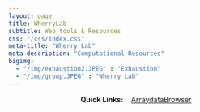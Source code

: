 ```yaml
---
layout: page
title: WherryLab 
subtitle: Web tools & Resources
css: "/css/index.css"
meta-title: "Wherry Lab"
meta-description: "Computational Resources"
bigimg:
  - "/img/exhaustion2.JPEG" : "Exhaustion"
  - "/img/group.JPEG" : "Wherry Lab"
---
```


<div style="text-align:center">
<strong>Quick Links:</strong> &nbsp;&nbsp; 
<a href="http://128.91.209.184:5055" role="button" class="btn btn-primary">ArraydataBrowser</a> 
</div>
